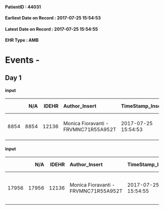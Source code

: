 
#### PatientID : 44031
#### Earliest Date on Record : 2017-07-25 15:54:53
#### Latest Date on Record : 2017-07-25 15:54:55
#### EHR Type : AMB

# Events - 

## Day 1

#### input
|      |    N/A |   IDEHR | Author_Insert                        | TimeStamp_Insert    |   IDAccess | EHRType   |   PatientID |   IDDigitalSignDocument | persone_vicine   |   Unnamed: 0_y |   IDANAMNESI_MED |   Non_Rilevabile_y | Note_Non_Rilevabile_y   | diagnosis                   |
|-----:|-------:|--------:|:-------------------------------------|:--------------------|-----------:|:----------|------------:|------------------------:|:-----------------|---------------:|-----------------:|-------------------:|:------------------------|:----------------------------|
| 8854 |   8854 |   12136 | Monica Fioravanti - FRVMNC71R55A952T | 2017-07-25 15:54:53 |      82096 | AMB       |       44031 |                  828928 | N/A              |          13608 |             6982 |                  0 | NR                      | mieloma multiplo. IgG lamda |

#### input
|       |    N/A |   IDEHR | Author_Insert                        | TimeStamp_Insert    |   IDAccess | EHRType   |   PatientID |   IDDigitalSignDocument | persone_vicine   |   Unnamed: 0_y.1 |   IDDIAGNOSI_ICD |   Non_Rilevabile_y.1 | Note_Non_Rilevabile_y.1   | I_ICD                                                       | II_ICD                             |
|------:|-------:|--------:|:-------------------------------------|:--------------------|-----------:|:----------|------------:|------------------------:|:-----------------|-----------------:|-----------------:|---------------------:|:--------------------------|:------------------------------------------------------------|:-----------------------------------|
| 17956 |  17956 |   12136 | Monica Fioravanti - FRVMNC71R55A952T | 2017-07-25 15:54:55 |      82096 | AMB       |       44031 |                  828929 | N/A              |             3517 |             3517 |                    0 | NR                        | 20300 - Mieloma multiplo, senza menzione di remissione#2266 | 42731 - Fibrillazione atriale#2344 |


